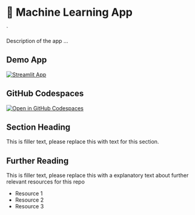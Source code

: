 # 🦾 Machine Learning App 
`

Description of the app ...

## Demo App

[![Streamlit App](https://static.streamlit.io/badges/streamlit_badge_black_white.svg)](https://first_app.streamlit.app/)

## GitHub Codespaces

[![Open in GitHub Codespaces](https://github.com/codespaces/badge.svg)](https://codespaces.new/streamlit/app-starter-kit?quickstart=1)

## Section Heading

This is filler text, please replace this with text for this section.

## Further Reading

This is filler text, please replace this with a explanatory text about further relevant resources for this repo
- Resource 1
- Resource 2
- Resource 3
